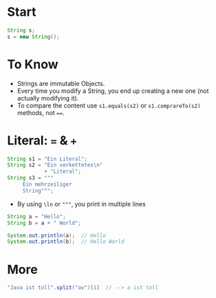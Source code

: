 
# Start
```java
String s;
s = new String();
```



# To Know
- Strings are immutable Objects.
- Every time you modify a String, you end up creating a new one (not actually modifying it).
- To compare the content use `s1.equals(s2)` or `s1.comprareTo(s2)` methods, not `==`.


# Literal: `=` &  `+`
```java
String s1 = "Ein Literal";
String s2 = "Ein verkettetes\n"
            + "Literal";
String s3 = """
     Ein mehrzeiliger
     String""";
```
- By using `\ln` or `"""`, you print in multiple lines

```java
String a = "Hello";
String b = a + " World";

System.out.println(a);  // Hello
System.out.println(b);  // Hello World
```


# More
```java
"Java ist toll".split("av")[1]  // --> a ist toll
```
